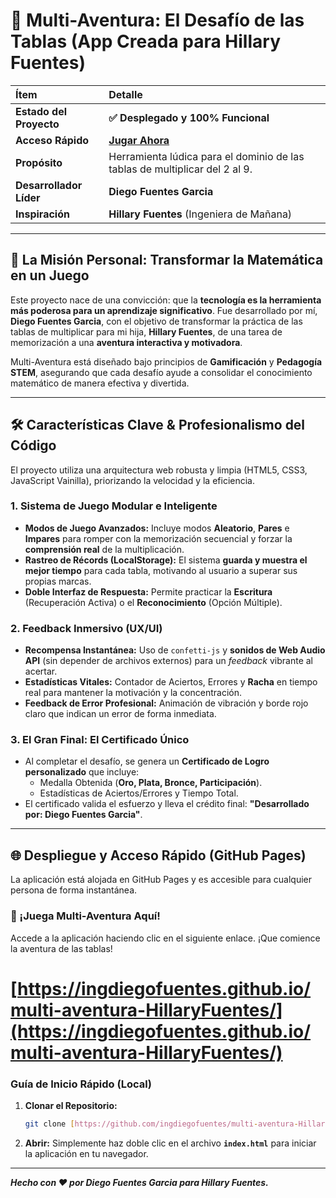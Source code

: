 # 🚀 Multi-Aventura: El Desafío de las Tablas (App Creada para Hillary Fuentes)

| Ítem | Detalle |
| :--- | :--- |
| **Estado del Proyecto** | **✅ Desplegado y 100% Funcional** |
| **Acceso Rápido** | **[Jugar Ahora](#🌐-despliegue-y-acceso-rápido-github-pages)** |
| **Propósito** | Herramienta lúdica para el dominio de las tablas de multiplicar del 2 al 9. |
| **Desarrollador Líder** | **Diego Fuentes Garcia** |
| **Inspiración** | **Hillary Fuentes** (Ingeniera de Mañana) |

---

## 🌟 La Misión Personal: Transformar la Matemática en un Juego

Este proyecto nace de una convicción: que la **tecnología es la herramienta más poderosa para un aprendizaje significativo**. Fue desarrollado por mí, **Diego Fuentes Garcia**, con el objetivo de transformar la práctica de las tablas de multiplicar para mi hija, **Hillary Fuentes**, de una tarea de memorización a una **aventura interactiva y motivadora**.

Multi-Aventura está diseñado bajo principios de **Gamificación** y **Pedagogía STEM**, asegurando que cada desafío ayude a consolidar el conocimiento matemático de manera efectiva y divertida.

---

## 🛠️ Características Clave & Profesionalismo del Código

El proyecto utiliza una arquitectura web robusta y limpia (HTML5, CSS3, JavaScript Vainilla), priorizando la velocidad y la eficiencia.

### 1. Sistema de Juego Modular e Inteligente
* **Modos de Juego Avanzados:** Incluye modos **Aleatorio**, **Pares** e **Impares** para romper con la memorización secuencial y forzar la **comprensión real** de la multiplicación.
* **Rastreo de Récords (LocalStorage):** El sistema **guarda y muestra el mejor tiempo** para cada tabla, motivando al usuario a superar sus propias marcas.
* **Doble Interfaz de Respuesta:** Permite practicar la **Escritura** (Recuperación Activa) o el **Reconocimiento** (Opción Múltiple).

### 2. Feedback Inmersivo (UX/UI)
* **Recompensa Instantánea:** Uso de `confetti-js` y **sonidos de Web Audio API** (sin depender de archivos externos) para un *feedback* vibrante al acertar.
* **Estadísticas Vitales:** Contador de Aciertos, Errores y **Racha** en tiempo real para mantener la motivación y la concentración.
* **Feedback de Error Profesional:** Animación de vibración y borde rojo claro que indican un error de forma inmediata.

### 3. El Gran Final: El Certificado Único
* Al completar el desafío, se genera un **Certificado de Logro personalizado** que incluye:
    * Medalla Obtenida (**Oro, Plata, Bronce, Participación**).
    * Estadísticas de Aciertos/Errores y Tiempo Total.
* El certificado valida el esfuerzo y lleva el crédito final: **"Desarrollado por: Diego Fuentes Garcia"**.

---

## 🌐 Despliegue y Acceso Rápido (GitHub Pages)

La aplicación está alojada en GitHub Pages y es accesible para cualquier persona de forma instantánea.

### 🔗 ¡Juega Multi-Aventura Aquí!

Accede a la aplicación haciendo clic en el siguiente enlace. ¡Que comience la aventura de las tablas!

# **[https://ingdiegofuentes.github.io/multi-aventura-HillaryFuentes/](https://ingdiegofuentes.github.io/multi-aventura-HillaryFuentes/)**

### Guía de Inicio Rápido (Local)

1.  **Clonar el Repositorio:**
    ```bash
    git clone [https://github.com/ingdiegofuentes/multi-aventura-HillaryFuentes.git](https://github.com/ingdiegofuentes/multi-aventura-HillaryFuentes.git)
    ```
2.  **Abrir:** Simplemente haz doble clic en el archivo **`index.html`** para iniciar la aplicación en tu navegador.

---
***Hecho con ❤️ por Diego Fuentes Garcia para Hillary Fuentes.***
